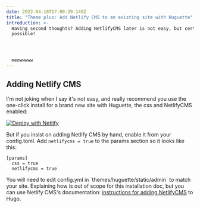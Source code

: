 ```yaml
---
date: 2022-04-18T17:00:29.149Z
title: "Theme plus: Add Netlify CMS to an existing site with Huguette"
introduction: >-
  Having second thoughts? Adding NetlifyCMS later is not easy, but certainly
  possible!




  meowwwww
---
```

## Adding Netlify CMS

I'm not joking when I say it's not easy, and really recommend you use the one-click install for a brand new site with Huguette, the css and NetlifyCMS enabled:

[![Deploy with Netlify](https://www.netlify.com/img/deploy/button.svg)](https://app.netlify.com/start/deploy?repository=https://github.com/cathelijne/hugo-huguette-example&stack=cms)

But if you insist on adding Netlify CMS by hand, enable it from your config.toml. Add `netlifycms = true` to the params section so it looks like this:

```
[params]
  css = true
  netlifycms = true
```

You will need to edit config.yml in \`themes/huguette/static/admin\` to match your site. Explaining how is out of  scope for this installation doc, but you can use Netlify CMS's documentation: [instructions for adding NetlifyCMS](https://www.netlifycms.org/docs/hugo/) to Hugo.
